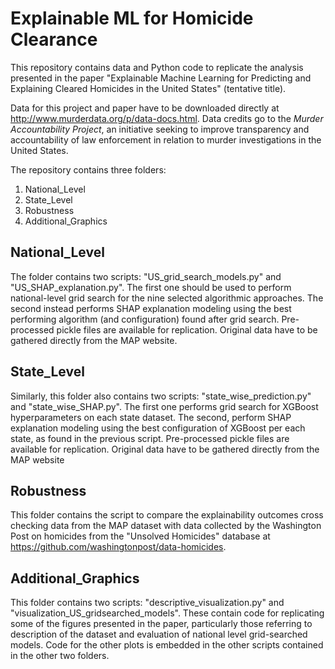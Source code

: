 # Explainable ML for Homicide Clearance
This repository contains data and Python code to replicate the analysis presented in the paper "Explainable Machine Learning for Predicting and Explaining Cleared Homicides in the United States" (tentative title).

Data for this project and paper have to be downloaded directly at http://www.murderdata.org/p/data-docs.html. Data credits go to the *Murder Accountability Project*, an initiative seeking to improve transparency and accountability of law enforcement in relation to murder investigations in the United States.

The repository contains three folders:

  1. National_Level
  2. State_Level
  3. Robustness
  4. Additional_Graphics


## National_Level

The folder contains two scripts: "US_grid_search_models.py" and "US_SHAP_explanation.py". The first one should be used to perform national-level grid search for the nine selected algorithmic approaches. The second instead performs SHAP explanation modeling using the best performing algorithm (and configuration) found after grid search. Pre-processed pickle files are available for replication. Original data have to be gathered directly from the MAP website.

## State_Level

Similarly, this folder also contains two scripts: "state_wise_prediction.py" and "state_wise_SHAP.py". The first one performs grid search for XGBoost hyperparameters on each state dataset. The second, perform SHAP explanation modeling using the best configuration of XGBoost per each state, as found in the previous script. Pre-processed pickle files are available for replication. Original data have to be gathered directly from the MAP website

## Robustness

This folder contains the script to compare the explainability outcomes cross checking data from the MAP dataset with data collected by the Washington Post on homicides from the "Unsolved Homicides" database at https://github.com/washingtonpost/data-homicides. 

## Additional_Graphics

This folder contains two scripts: "descriptive_visualization.py" and "visualization_US_gridsearched_models". These contain code for replicating some of the figures presented in the paper, particularly those referring to description of the dataset and evaluation of national level grid-searched models. Code for the other plots is embedded in the other scripts contained in the other two folders. 
